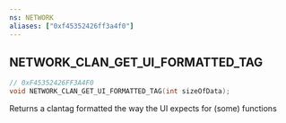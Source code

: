 ```yaml
---
ns: NETWORK
aliases: ["0xf45352426ff3a4f0"]
---
```

## NETWORK_CLAN_GET_UI_FORMATTED_TAG

```c
// 0xF45352426FF3A4F0
void NETWORK_CLAN_GET_UI_FORMATTED_TAG(int sizeOfData);
```

Returns a clantag formatted the way the UI expects for (some) functions

